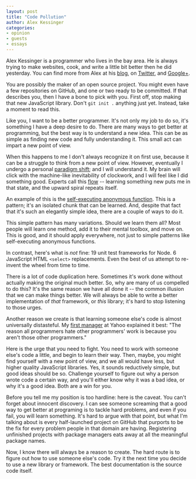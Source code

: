 ```yaml
---
layout: post
title: "Code Pollution"
author: Alex Kessinger
categories: 
- opinion
- guests
- essays
---
```


<div class="intro">
Alex Kessinger is a programmer who lives in the bay area. He is always trying to make websites, cook, and write a little bit better then he did yesterday. You can find more from Alex at his <a href="http://alexkessinger.com/">blog</a>, on <a href="http://twitter.com/voidfiles">Twitter</a>, and <a href="https://plus.google.com/108319722006237870403/posts">Google+</a>.
</div>

You are possibly the maker of an open source project. You might even have a few repositories on GitHub, and one or two ready to be committed. If that describes you, then I have a bone to pick with you. First off, stop making that new JavaScript library. Don't `git init .` anything just yet. Instead, take a moment to read this.

Like you, I want to be a better programmer. It's not only my job to do so, it's something I have a deep desire to do. There are many ways to get better at programming, but the best way is to understand a new idea. This can be as simple as finding new code and fully understanding it. This small act can impart a new point of view.

When this happens to me I don't always recognize it on first use, because it can be a struggle to think from a new point of view.  However, eventually I undergo a personal [paradigm shift](http://en.wikipedia.org/wiki/Paradigm_shift); and I will understand it. My brain will click with the machine-like inevitability of clockwork, and I will feel like I did something good. Experts call this [flow](http://en.wikipedia.org/wiki/Flow_\(psychology\)) -- learning something new puts me in that state, and the upward spiral repeats itself.

An example of this is the [self-executing anonymous function](http://stackoverflow.com/questions/3783007/is-there-a-difference-between-function-and-function).  This is a pattern; it's an isolated chunk that can be learned. And, despite that fact that it's such an elegantly simple idea, there are a couple of ways to do it.

This simple pattern has many variations.  Should we learn them all?  Most people will learn one method, add it to their mental toolbox, and move on.  This is good, and it should apply everywhere, not just to simple patterns like self-executing anonymous functions.

In contrast, here's what is _not_ fine: 19 unit test frameworks for Node. 6 JavaScript HTML `<select>` replacements. Even the best of us attempt to re-invent the wheel from time to time.

There is a lot of code duplication here. Sometimes it's work done without actually making the original much better. So, why are many of us compelled to do this?  It's the same reason we have all done it -- the common illusion that we can make things better. We will always be able to write a better implementation of _that_ framework, or _this_ library;  it's hard to stop listening to those urges.

Another reason we create is that learning someone else's code is almost universally distasteful. My [first manager](http://twitter.com/glenc) at Yahoo explained it best: "The reason all programmers hate other programmers' work is because you aren't those other programmers."

Here is the urge that you need to fight. You need to work with someone else's code a little, and begin to learn their way. Then, maybe, you might find yourself with a new point of view, and we all would have less, but higher quality JavaScript libraries. Yes, it sounds reductively simple, but good ideas should be so. Challenge yourself to figure out why a person wrote code a certain way, and you'll either know why it was a bad idea, or why it's a good idea. Both are a win for you.

Before you tell me my position is too hardline: here is the caveat. You can't forget about innocent discovery. I can see someone screaming that a good way to get better at programing is to tackle hard problems, and even if you fail, you will learn something. It's hard to argue with that point, but what I'm talking about is every half-launched project on GitHub that purports to be the fix for every problem people in that domain are having.  Registering unfinished projects with package managers eats away at all the meaningful package names.

Now, I know there will always be a reason to create.  The hard route is to figure out how to use someone else's code. Try it the next time you decide to use a new library or framework.  The best documentation is the source code itself.

